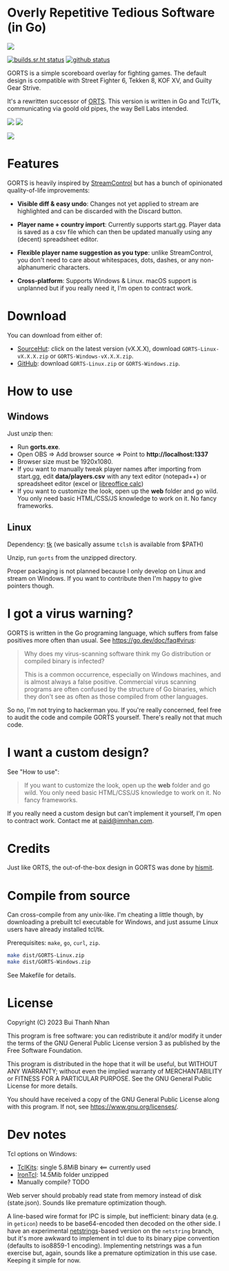 # Overly Repetitive Tedious Software (in Go)

![](gorts.png)

[![builds.sr.ht status](https://builds.sr.ht/~nhanb/gorts/commits/master.svg)](https://builds.sr.ht/~nhanb/gorts/commits/master?)
[![github status](https://github.com/nhanb/gorts/actions/workflows/release.yml/badge.svg)](https://github.com/nhanb/gorts/actions/workflows/release.yml)

GORTS is a simple scoreboard overlay for fighting games. The default design is
compatible with Street Fighter 6, Tekken 8, KOF XV, and Guilty Gear Strive.

It's a rewritten successor of [ORTS][1]. This version is written in Go and
Tcl/Tk, communicating via goold old pipes, the way Bell Labs intended.

![](screenshots/tab1.png)
![](screenshots/tab2.png)

![](screenshots/gameplay.png)

# Features

GORTS is heavily inspired by [StreamControl](http://farpnut.net/streamcontrol/)
but has a bunch of opinionated quality-of-life improvements:

- **Visible diff & easy undo**: Changes not yet applied to stream are
  highlighted and can be discarded with the Discard button.

- **Player name + country import**: Currently supports start.gg.
  Player data is
  saved as a csv file which can then be updated manually using any (decent)
  spreadsheet editor.

- **Flexible player name suggestion as you type**: unlike StreamControl, you
  don't need to care about whitespaces, dots, dashes, or any non-alphanumeric
  characters.

- **Cross-platform**: Supports Windows & Linux. macOS support is unplanned but
  if you really need it, I'm open to contract work.

# Download

You can download from either of:

- [SourceHut](https://git.sr.ht/~nhanb/gorts/refs): click on the latest
  version (vX.X.X), download `GORTS-Linux-vX.X.X.zip` or
  `GORTS-Windows-vX.X.X.zip`.
- [GitHub](https://github.com/nhanb/gorts/releases/latest): download
  `GORTS-Linux.zip` or `GORTS-Windows.zip`.

# How to use

## Windows

Just unzip then:

- Run **gorts.exe**.
- Open OBS => Add browser source => Point to **http://localhost:1337**
- Browser size must be 1920x1080.
- If you want to manually tweak player names after importing from start.gg,
  edit **data/players.csv** with any text editor (notepad++) or spreadsheet
  editor (excel or [libreoffice calc][2])
- If you want to customize the look, open up the **web** folder and go wild.
  You only need basic HTML/CSS/JS knowledge to work on it. No fancy frameworks.

## Linux

Dependency: [tk](https://repology.org/project/tk/versions)
(we basically assume `tclsh` is available from $PATH)

Unzip, run `gorts` from the unzipped directory.

Proper packaging is not planned because I only develop on Linux and stream on
Windows. If you want to contribute then I'm happy to give pointers though.

# I got a virus warning?

GORTS is written in the Go programing language, which suffers from false
positives more often than usual. See <https://go.dev/doc/faq#virus>:

> Why does my virus-scanning software think my Go distribution or compiled
> binary is infected?
>
> This is a common occurrence, especially on Windows machines, and is almost
> always a false positive. Commercial virus scanning programs are often
> confused by the structure of Go binaries, which they don't see as often as
> those compiled from other languages.

So no, I'm not trying to hackerman you. If you're really concerned, feel free
to audit the code and compile GORTS yourself. There's really not that much
code.

# I want a custom design?

See "How to use":

> If you want to customize the look, open up the **web** folder and go wild.
> You only need basic HTML/CSS/JS knowledge to work on it. No fancy frameworks.

If you really need a custom design but can't implement it yourself, I'm open to
contract work. Contact me at <paid@imnhan.com>.

# Credits

Just like ORTS, the out-of-the-box design in GORTS was done by
[hismit](https://twitter.com/hismit3rd).

# Compile from source

Can cross-compile from any unix-like. I'm cheating a little though, by
downloading a prebuilt tcl executable for Windows, and just assume Linux users
have already installed tcl/tk.

Prerequisites: `make`, `go`, `curl`, `zip`.

```sh
make dist/GORTS-Linux.zip
make dist/GORTS-Windows.zip
```

See Makefile for details.

# License

Copyright (C) 2023 Bui Thanh Nhan

This program is free software: you can redistribute it and/or modify it under
the terms of the GNU General Public License version 3 as published by the Free
Software Foundation.

This program is distributed in the hope that it will be useful, but WITHOUT ANY
WARRANTY; without even the implied warranty of MERCHANTABILITY or FITNESS FOR A
PARTICULAR PURPOSE.  See the GNU General Public License for more details.

You should have received a copy of the GNU General Public License along with
this program.  If not, see <https://www.gnu.org/licenses/>.

# Dev notes

Tcl options on Windows:

- [TclKits](https://tclkits.rkeene.org/fossil/wiki/Downloads): single 5.8MiB
  binary <== currently used
- [IronTcl](https://www.irontcl.com): 14.5Mib folder unzipped
- Manually compile? TODO

Web server should probably read state from memory instead of disk (state.json).
Sounds like premature optimization though.

A line-based wire format for IPC is simple, but inefficient: binary data (e.g.
in `geticon`) needs to be base64-encoded then decoded on the other side. I have
an experimental [netstrings](https://cr.yp.to/proto/netstrings.txt)-based
version on the `netstring` branch, but it's more awkward to implement in tcl
due to its binary pipe convention (defaults to iso8859-1 encoding).
Implementing netstrings was a fun exercise but, again, sounds like a premature
optimization in this use case. Keeping it simple for now.

[1]: https://github.com/nhanb/orts
[2]: https://www.libreoffice.org/discover/calc/
